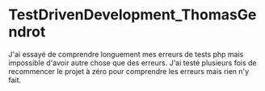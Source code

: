 # TestDrivenDevelopment_ThomasGendrot

J'ai essayé de comprendre longuement mes erreurs de tests php mais impossible d'avoir autre chose que des erreurs. 
J'ai testé plusieurs fois de recommencer le projet à zéro pour comprendre les erreurs mais rien n'y fait.
